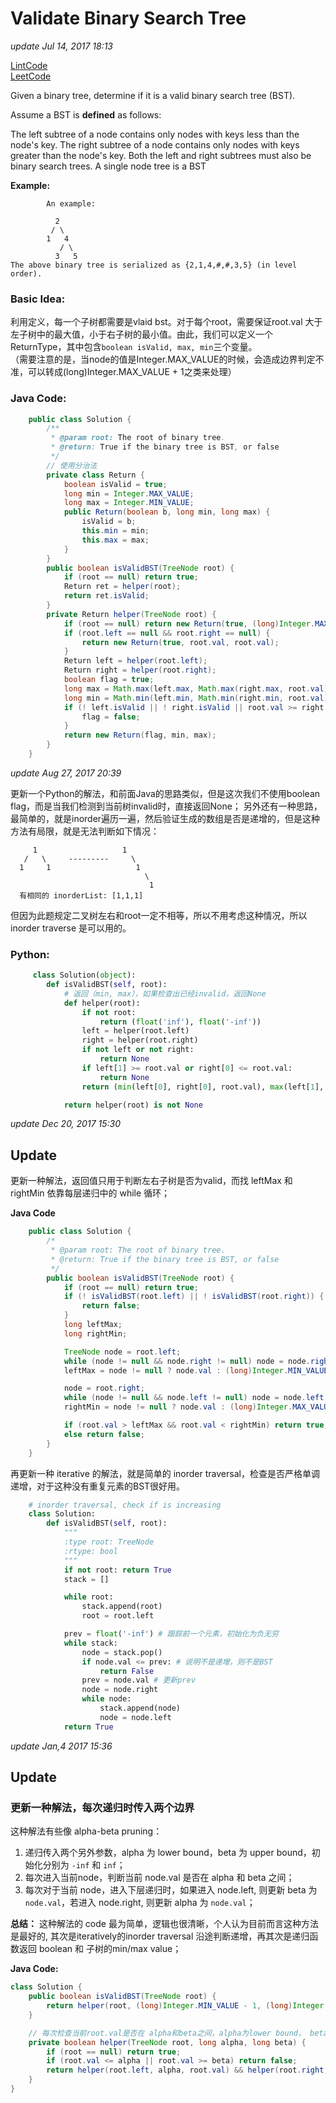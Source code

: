 # Validate Binary Search Tree

_update Jul 14, 2017 18:13_

[LintCode](http://www.lintcode.com/en/problem/validate-binary-search-tree/)  
[LeetCode](https://leetcode.com/problems/validate-binary-search-tree/description/)

Given a binary tree, determine if it is a valid binary search tree \(BST\).

Assume a BST is **defined** as follows:

The left subtree of a node contains only nodes with keys less than the node's key. The right subtree of a node contains only nodes with keys greater than the node's key. Both the left and right subtrees must also be binary search trees. A single node tree is a BST

**Example:**

```text
        An example:

          2
         / \
        1   4
           / \
          3   5
The above binary tree is serialized as {2,1,4,#,#,3,5} (in level order).
```

### Basic Idea:

利用定义，每一个子树都需要是vlaid bst。对于每个root，需要保证root.val 大于左子树中的最大值，小于右子树的最小值。由此，我们可以定义一个ReturnType，其中包含`boolean isValid, max, min`三个变量。  
（需要注意的是，当node的值是Integer.MAX\_VALUE的时候，会造成边界判定不准，可以转成\(long\)Integer.MAX\_VALUE + 1之类来处理）

### Java Code:

```java
    public class Solution {
        /**
         * @param root: The root of binary tree.
         * @return: True if the binary tree is BST, or false
         */
        // 使用分治法
        private class Return {
            boolean isValid = true;
            long min = Integer.MAX_VALUE;
            long max = Integer.MIN_VALUE; 
            public Return(boolean b, long min, long max) {
                isValid = b;
                this.min = min;
                this.max = max;
            }
        }
        public boolean isValidBST(TreeNode root) {
            if (root == null) return true;
            Return ret = helper(root);
            return ret.isValid;
        }
        private Return helper(TreeNode root) {
            if (root == null) return new Return(true, (long)Integer.MAX_VALUE + 1, (long)Integer.MIN_VALUE - 1);
            if (root.left == null && root.right == null) {
                return new Return(true, root.val, root.val);
            } 
            Return left = helper(root.left);
            Return right = helper(root.right);
            boolean flag = true;
            long max = Math.max(left.max, Math.max(right.max, root.val));
            long min = Math.min(left.min, Math.min(right.min, root.val));
            if (! left.isValid || ! right.isValid || root.val >= right.min || root.val <= left.max) {
                flag = false;
            }
            return new Return(flag, min, max);
        }
    }
```

_update Aug 27, 2017 20:39_

更新一个Python的解法，和前面Java的思路类似，但是这次我们不使用boolean flag，而是当我们检测到当前树invalid时，直接返回None； 另外还有一种思路，最简单的，就是inorder遍历一遍，然后验证生成的数组是否是递增的，但是这种方法有局限，就是无法判断如下情况：

```text
     1                   1
   /   \     ---------     \
  1     1                   1
                              \
                               1
  有相同的 inorderList: [1,1,1]
```

但因为此题规定二叉树左右和root一定不相等，所以不用考虑这种情况，所以inorder traverse 是可以用的。

### Python:

```python
     class Solution(object):
        def isValidBST(self, root):
            # 返回（min, max），如果检查出已经invalid，返回None
            def helper(root):
                if not root:
                    return (float('inf'), float('-inf'))
                left = helper(root.left)
                right = helper(root.right)
                if not left or not right:
                    return None
                if left[1] >= root.val or right[0] <= root.val:
                    return None
                return (min(left[0], right[0], root.val), max(left[1], right[1], root.val))

            return helper(root) is not None
```

_update Dec 20, 2017 15:30_

## Update

更新一种解法，返回值只用于判断左右子树是否为valid，而找 leftMax 和 rightMin 依靠每层递归中的 while 循环；

**Java Code**

```java
    public class Solution {
        /*
         * @param root: The root of binary tree.
         * @return: True if the binary tree is BST, or false
         */
        public boolean isValidBST(TreeNode root) {
            if (root == null) return true;
            if (! isValidBST(root.left) || ! isValidBST(root.right)) {
                return false;
            }
            long leftMax;
            long rightMin;

            TreeNode node = root.left;
            while (node != null && node.right != null) node = node.right;
            leftMax = node != null ? node.val : (long)Integer.MIN_VALUE - 1;

            node = root.right;
            while (node != null && node.left != null) node = node.left;
            rightMin = node != null ? node.val : (long)Integer.MAX_VALUE + 1;

            if (root.val > leftMax && root.val < rightMin) return true;
            else return false;
        }
    }
```

  
 再更新一种 iterative 的解法，就是简单的 inorder traversal，检查是否严格单调递增，对于这种没有重复元素的BST很好用。

```python
    # inorder traversal, check if is increasing
    class Solution:
        def isValidBST(self, root):
            """
            :type root: TreeNode
            :rtype: bool
            """
            if not root: return True
            stack = []

            while root:
                stack.append(root)
                root = root.left

            prev = float('-inf') # 跟踪前一个元素，初始化为负无穷
            while stack:
                node = stack.pop()
                if node.val <= prev: # 说明不是递增，则不是BST
                    return False
                prev = node.val # 更新prev
                node = node.right
                while node:
                    stack.append(node)
                    node = node.left
            return True
```

_update Jan,4 2017 15:36_

## Update

### 更新一种解法，每次递归时传入两个边界

这种解法有些像 alpha-beta pruning：

1. 递归传入两个另外参数，alpha 为 lower bound，beta 为 upper bound，初始化分别为 `-inf` 和 `inf`；
2. 每次进入当前node，判断当前 node.val 是否在 alpha 和 beta 之间；
3. 每次对于当前 node，进入下层递归时，如果进入 node.left, 则更新 beta 为 `node.val`，若进入 node.right, 则更新 alpha 为 `node.val`；

**总结：** 这种解法的 code 最为简单，逻辑也很清晰，个人认为目前而言这种方法是最好的, 其次是iteratively的inorder traversal 沿途判断递增，再其次是递归函数返回 boolean 和 子树的min/max value；

**Java Code:**

```java
class Solution {
    public boolean isValidBST(TreeNode root) {
        return helper(root, (long)Integer.MIN_VALUE - 1, (long)Integer.MAX_VALUE + 1);
    }

    // 每次检查当前root.val是否在 alpha和beta之间，alpha为lower bound， beta 为 upper bound
    private boolean helper(TreeNode root, long alpha, long beta) {
        if (root == null) return true;
        if (root.val <= alpha || root.val >= beta) return false;
        return helper(root.left, alpha, root.val) && helper(root.right, root.val, beta);
    }
}
```

